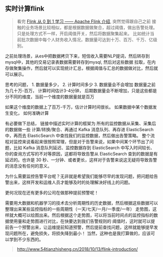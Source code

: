 ## 实时计算flink
>看完 [Flink 从 0 到 1 学习 —— Apache Flink 介绍](http://www.54tianzhisheng.cn/2018/10/13/flink-introduction/), 突然觉得跟自己之前
接触的业务场景比较相似，都是根据数据做聚合，超过阈值，做出告警处理。 只是处理方式不一样，开启阈值开关，然后将数据聚集起来。
比如统计当前批次数据中每个人财务收入情况，数据量可达到十万、百万、千万、亿级别。

之前处理场景，从es中把数据拷贝下来，短信收入需要NLP提词，然后转存到mysql中，其他的交易记录表数据需要转存到mysql, 然后对这些数据
拉取，在内存做聚集操作，然后就可以实现统计汇总，根据阈值与汇总的数据做对比，然后就可以展示。

思考的问题， 1. 数据量多少， 2. 计算时间多少  3. 数据量会不会增加
数据量之前为几十万-百万，  计算时间估计3-4分钟， 后期数据量会不断增加，只是这些都是分不同的维度，当前一个维度的数据量就是百万

如果这个维度的数据上了百万-千万，估计计算时间很长。
如果数据中某个数据发生变化， 如何准确计算

有必要做下总结， 链接中描述实时计算的框架为 所有的监控数据从采集、采集后的数据做一些 计算/转换/聚合、再通过 Kafka 消息队列、再存进 ElasticSearch 中，再而去 ElasticSearch 中查找我们的监控数据，然后做出告警策略。
整个流程对监控来说看起来很按照常理，但是对于告警来说，如果中间某个环节出了问题，比如 Kafka 消息队列延迟、监控数据存到 ElasticSearch 中写入时间较长、你的查询方式写的不对等原因，这都将导致告警从 ElasticSearch 查到的数据是有延迟的。也许是 30 秒、一分钟、或者更长，这样对于告警来说这无疑将导致告警的消息没有任何的意义。

为什么需要监控告警平台呢？无非就是希望我们能够尽早的发现问题，把问题给告警出来，这样开发和运维人员才能够及时的处理解决好线上的问题。

更何况现在还有更多的公司在做那种提前预警呢！

需要用大数据和机器学习的技术去分析周期性的历史数据，然后根据这些数据可以整理出来某些监控指标的一些周期性（一天/七天/一月/一季度/一年）
走势图，这样就大概可以绘图出来。然后根据这个走势图，可以将当前时间点的监控指标的数据使用量和走势图进行对比，在快要达到我们告警规则的
阈值时，这时就可以提前告一个预警出来，让运维提前知道预警，然后提前查找问题，这样就能够提早发现问题所在，避免损失，将损失降到最小！
当然，这种也是我打算做的，应该可以学到不少东西的。


>http://www.54tianzhisheng.cn/2018/10/13/flink-introduction/
